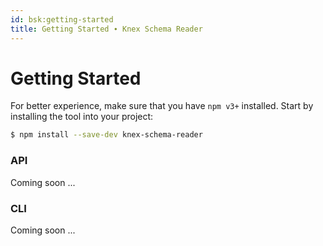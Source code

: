 ```yaml
---
id: bsk:getting-started
title: Getting Started ∙ Knex Schema Reader
---
```


# Getting Started

For better experience, make sure that you have `npm v3+` installed. 
Start by installing the tool into your project:

```sh
$ npm install --save-dev knex-schema-reader
```

### API

Coming soon ...

### CLI

Coming soon ...
